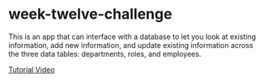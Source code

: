 # week-twelve-challenge

This is an app that can interface with a database to let you look at existing information, add new information, and update existing information across the three data tables: departments, roles, and employees.

[Tutorial Video](./demoVideo.webm)